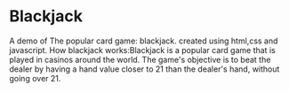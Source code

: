 # Blackjack

A demo of The popular card game: blackjack.
created using html,css and javascript.
How blackjack works:Blackjack is a popular card game that is played in casinos around the world. The game's objective is to beat the dealer by having a hand value closer to 21 than the dealer's hand, without going over 21. 
